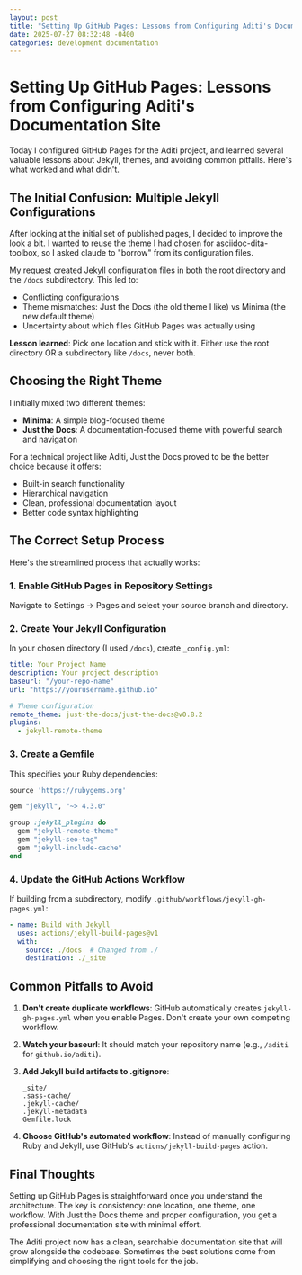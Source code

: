 ```yaml
---
layout: post
title: "Setting Up GitHub Pages: Lessons from Configuring Aditi's Documentation Site"
date: 2025-07-27 08:32:48 -0400
categories: development documentation
---
```


# Setting Up GitHub Pages: Lessons from Configuring Aditi's Documentation Site

Today I configured GitHub Pages for the Aditi project, and learned several valuable lessons about Jekyll, themes, and avoiding common pitfalls. Here's what worked and what didn't.

## The Initial Confusion: Multiple Jekyll Configurations

After looking at the initial set of published pages, I decided to improve the look a bit. I wanted to reuse the theme I had chosen for asciidoc-dita-toolbox, so I asked claude to "borrow" from its configuration files.

My request created Jekyll configuration files in both the root directory and the `/docs` subdirectory. This led to:
- Conflicting configurations
- Theme mismatches: Just the Docs (the old theme I like) vs Minima (the new default theme)
- Uncertainty about which files GitHub Pages was actually using

**Lesson learned**: Pick one location and stick with it. Either use the root directory OR a subdirectory like `/docs`, never both.

## Choosing the Right Theme

I initially mixed two different themes:
- **Minima**: A simple blog-focused theme
- **Just the Docs**: A documentation-focused theme with powerful search and navigation

For a technical project like Aditi, Just the Docs proved to be the better choice because it offers:
- Built-in search functionality
- Hierarchical navigation
- Clean, professional documentation layout
- Better code syntax highlighting

## The Correct Setup Process

Here's the streamlined process that actually works:

### 1. Enable GitHub Pages in Repository Settings
Navigate to Settings → Pages and select your source branch and directory.

### 2. Create Your Jekyll Configuration
In your chosen directory (I used `/docs`), create `_config.yml`:

```yaml
title: Your Project Name
description: Your project description
baseurl: "/your-repo-name"
url: "https://yourusername.github.io"

# Theme configuration
remote_theme: just-the-docs/just-the-docs@v0.8.2
plugins:
  - jekyll-remote-theme
```

### 3. Create a Gemfile
This specifies your Ruby dependencies:

```ruby
source 'https://rubygems.org'

gem "jekyll", "~> 4.3.0"

group :jekyll_plugins do
  gem "jekyll-remote-theme"
  gem "jekyll-seo-tag"
  gem "jekyll-include-cache"
end
```

### 4. Update the GitHub Actions Workflow
If building from a subdirectory, modify `.github/workflows/jekyll-gh-pages.yml`:

```yaml
- name: Build with Jekyll
  uses: actions/jekyll-build-pages@v1
  with:
    source: ./docs  # Changed from ./
    destination: ./_site
```

## Common Pitfalls to Avoid

1. **Don't create duplicate workflows**: GitHub automatically creates `jekyll-gh-pages.yml` when you enable Pages. Don't create your own competing workflow.

2. **Watch your baseurl**: It should match your repository name (e.g., `/aditi` for `github.io/aditi`).

3. **Add Jekyll build artifacts to .gitignore**:
   ```
   _site/
   .sass-cache/
   .jekyll-cache/
   .jekyll-metadata
   Gemfile.lock
   ```

4. **Choose GitHub's automated workflow**: Instead of manually configuring Ruby and Jekyll, use GitHub's `actions/jekyll-build-pages` action.

## Final Thoughts

Setting up GitHub Pages is straightforward once you understand the architecture. The key is consistency: one location, one theme, one workflow. With Just the Docs theme and proper configuration, you get a professional documentation site with minimal effort.

The Aditi project now has a clean, searchable documentation site that will grow alongside the codebase. Sometimes the best solutions come from simplifying and choosing the right tools for the job.